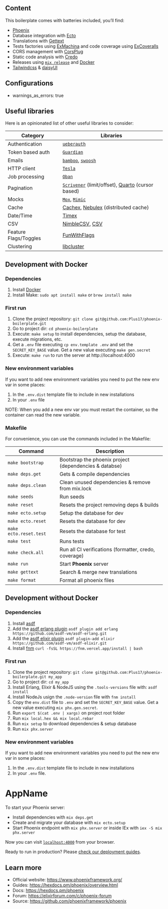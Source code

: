 ## Content

This boilerplate comes with batteries included, you’ll find:

- [Phoenix](https://phoenixframework.org)
- Database integration with [Ecto](https://github.com/elixir-ecto/ecto)
- Translations with [Gettext](https://github.com/elixir-gettext/gettext)
- Tests factories using [ExMachina](https://github.com/thoughtbot/ex_machina) and code coverage using [ExCoveralls](https://github.com/parroty/excoveralls)
- CORS management with [CorsPlug](https://github.com/mschae/cors_plug)
- Static code analysis with [Credo](https://github.com/rrrene/credo)
- Releases using [`mix release`](https://hexdocs.pm/mix/Mix.Tasks.Release.html) and [Docker](https://www.docker.com)
- [Tailwindcss](https://tailwindcss.com/) & [daisyUI](https://daisyui.com/)

## Configurations

- warnings_as_errors: true

## Useful libraries

Here is an opinionated list of other useful libraries to consider:

| Category                    | Libraries                                                                              |
| --------------------------- | -------------------------------------------------------------------------------------- |
| Authentication              | [`ueberauth`](https://github.com/ueberauth/ueberauth)                                  |
| Token based auth            | [`Guardian`](https://github.com/ueberauth/guardian)                                    |
| Emails                      | [`bamboo`](https://github.com/thoughtbot/bamboo), [`swoosh`](https://github.com/swoosh/swoosh) |
| HTTP client                 | [`Tesla`](https://github.com/teamon/tesla)                                   |
| Job processing              | [`Oban`](https://github.com/sorentwo/oban)
| Pagination                  | [`Scrivener`](https://github.com/drewolson/scrivener) (limit/offset), [Quarto](https://github.com/maartenvanvliet/quarto) (cursor based)|
| Mocks                       | [`Mox`](https://github.com/dashbitco/mox), [`Mimic`](https://github.com/edgurgel/mimic)   |
| Cache                       | [Cachex](https://github.com/whitfin/cachex), [Nebulex](https://github.com/cabol/nebulex) (distributed cache)   |
| Date/Time                   | [Timex](https://github.com/bitwalker/timex)                                                         |
| CSV                         | [NimbleCSV](https://github.com/dashbitco/nimble_csv), [CSV](https://github.com/beatrichartz/csv)  |
| Feature Flags/Toggles       | [FunWithFlags](https://github.com/tompave/fun_with_flags)                             |
| Clustering                  | [libcluster](https://github.com/bitwalker/libcluster)                                 |
## Development with Docker

### Dependencies

1. Install [Docker](https://www.docker.com/products/docker-desktop)
2. Install Make: `sudo apt install make` or `brew install make`

### First run

1. Clone the project repository: `git clone git@github.com:Plus17/phoenix-boilerplate.git`
2. Go to project dir: `cd phoenix-boilerplate`
3. Execute: `make setup` to install dependencies, setup the database, execute migrations, etc.
4. Get a `.env` file executing `cp env.template .env` and set the `SECRET_KEY_BASE` value. Get a new value executing `make gen.secret`
5. Execute: `make run` to run the server at http://localhost:4000
### New environment variables

If you want to add new environment variables you need to put the new env var in some places:

1. In the `.env.dist` template file to include in new installations
2. In your `.env` file

NOTE: When you add a new env var you must restart the container, so the container can read the new variable.
### Makefile

For convenience, you can use the commands included in the Makefile:

| Command                                                           | Description                                           |
| ----------------------------------------------------------------- | ----------------------------------------------------- |
| `make bootstrap`                                                  | Bootstrap the phoenix project (dependencies & databse)|
| `make deps.get`                                                   | Gets & compile dependencies                           |
| `make deps.clean`                                                 | Clean unused dependencies & remove from mix.lock      |
| `make seeds`                                                      | Run seeds                                             |
| `make reset`                                                      | Resets the project removing deps & builds             |
| `make ecto.setup`                                                 | Setup the database for dev                            |
| `make ecto.reset`                                                 | Resets the database for dev                           |
| `make ecto.reset.test`                                            | Resets the database for test                          |
| `make test`                                                       | Runs tests                                            |
| `make check.all`                                                  | Run all CI verifications (formatter, credo, coverage) |
| `make run`                                                        | Start **Phoenix** server                              |
| `make gettext`                                                    | Search & merge new translations                       |
| `make format`                                                     | Format all phoenix files                              |

## Development without Docker

### Dependencies

1. Install [asdf](https://asdf-vm.com/guide/getting-started.html#_1-install-dependencies)
2. Add the [asdf erlang plugin](https://github.com/asdf-vm/asdf-erlang) `asdf plugin add erlang https://github.com/asdf-vm/asdf-erlang.git`
3. Add the [asdf elixir plugin](https://github.com/asdf-vm/asdf-elixir) `asdf plugin-add elixir https://github.com/asdf-vm/asdf-elixir.git`
4. Install [fnm](https://github.com/Schniz/fnm) `curl -fsSL https://fnm.vercel.app/install | bash`
### First run

1. Clone the project repository: `git clone git@github.com:Plus17/phoenix-boilerplate.git my_app`
2. Go to project dir: `cd my_app`
3. Install Erlang, Elixir & NodeJS using the `.tools-versions` file with: `asdf install`
4. Install NodeJs usign the `.node-version` file with `fnm install`
5. Copy the `env.dist` file to `.env` and set the `SECRET_KEY_BASE` value. Get a new value executing `mix phx.gen.secret`.
6. Run `export $(cat .env | xargs)` on project root folder
7. Run `mix local.hex && mix local.rebar`
8. Run `mix setup` to download dependencies & setup database
9. Run `mix phx.server`

### New environment variables

If you want to add new environment variables you need to put the new env var in some places:

1. In the `.env.dist` template file to include in new installations
2. In your `.env` file.
# AppName

To start your Phoenix server:

  * Install dependencies with `mix deps.get`
  * Create and migrate your database with `mix ecto.setup`
  * Start Phoenix endpoint with `mix phx.server` or inside IEx with `iex -S mix phx.server`

Now you can visit [`localhost:4000`](http://localhost:4000) from your browser.

Ready to run in production? Please [check our deployment guides](https://hexdocs.pm/phoenix/deployment.html).

## Learn more

  * Official website: https://www.phoenixframework.org/
  * Guides: https://hexdocs.pm/phoenix/overview.html
  * Docs: https://hexdocs.pm/phoenix
  * Forum: https://elixirforum.com/c/phoenix-forum
  * Source: https://github.com/phoenixframework/phoenix
